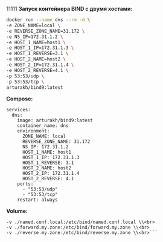 11111
**Запуск контейнера BIND с двумя хостами:**<br>
```bash
docker run --name dns --rm -d \
-e ZONE_NAME=local \
-e REVERSE_ZONE_NAME=31.172 \
-e NS_IP=172.31.1.2 \
-e HOST_1_NAME=host1 \
-e HOST_1_IP=172.31.1.3 \
-e HOST_1_REVERSE=3.1 \
-e HOST_2_NAME=host2 \
-e HOST_2_IP=172.31.1.4 \
-e HOST_2_REVERSE=4.1 \
-p 53:53/udp \
-p 53:53/tcp \
arturakh/bind9:latest
```

**Compose:**<br>
```version: '3.9'
services:
  dns:
    image: arturakh/bind9:latest
    container_name: dns
    environment:
      ZONE_NAME: local
      REVERSE_ZONE_NAME: 31.172
      NS_IP: 172.31.1.2
      HOST_1_NAME: host1
      HOST_1_IP: 172.31.1.3
      HOST_1_REVERSE: 3.1
      HOST_2_NAME: host2
      HOST_2_IP: 172.31.1.4
      HOST_2_REVERSE: 4.1
    ports:
      - "53:53/udp"
      - "53:53/tcp"
    restart: always
```

**Volume:**<br>
```-v ./named.conf.options:/etc/bind/named.conf.options \\<br>
-v ./named.conf.local:/etc/bind/named.conf.local \\<br>
-v ./forward.my.zone:/etc/bind/forward.my.zone \\<br>
-v ./reverse.my.zone:/etc/bind/reverse.my.zone \\<br>```